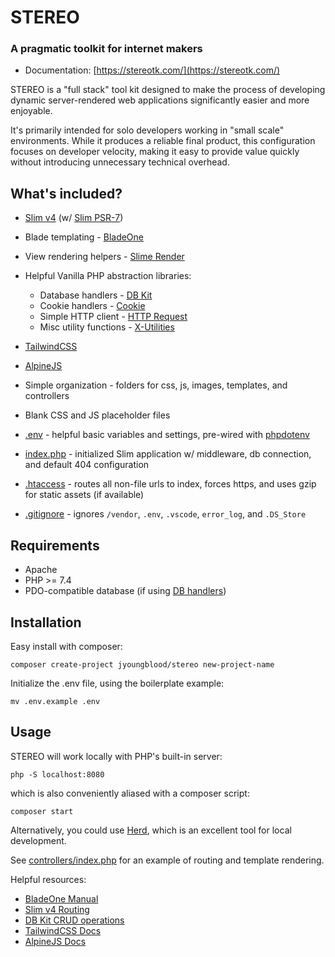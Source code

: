 # STEREO

### A pragmatic toolkit for internet makers

- Documentation: [https://stereotk.com/](https://stereotk.com/)


STEREO is a "full stack" tool kit designed to make the process of developing dynamic server-rendered web applications significantly easier and more enjoyable.

It's primarily intended for solo developers working in "small scale" environments. While it produces a reliable final product, this configuration focuses on developer velocity, making it easy to provide value quickly without introducing unnecessary technical overhead.




## What's included?

- [Slim v4](https://www.slimframework.com/) (w/ [Slim PSR-7](https://github.com/slimphp/Slim-Psr7))

- Blade templating - [BladeOne](https://github.com/eftec/bladeone)

- View rendering helpers - [Slime Render](https://github.com/jyoungblood/slime-render)

- Helpful Vanilla PHP abstraction libraries:
  - Database handlers - [DB Kit](https://github.com/jyoungblood/dbkit)
  - Cookie handlers - [Cookie](https://github.com/jyoungblood/cookie)
  - Simple HTTP client - [HTTP Request](https://github.com/jyoungblood/http-request) 
  - Misc utility functions - [X-Utilities](https://github.com/jyoungblood/x-utilities)
    
- [TailwindCSS](https://tailwindcss.com/)

- [AlpineJS](https://alpinejs.dev/)
    
- Simple organization - folders for css, js, images, templates, and controllers

- Blank CSS and JS placeholder files

- [.env](https://github.com/jyoungblood/stereo/blob/master/.env.example) - helpful basic variables and settings, pre-wired with [phpdotenv](https://github.com/vlucas/phpdotenv)

- [index.php](https://github.com/jyoungblood/stereo/blob/master/index.php) - initialized Slim application w/ middleware, db connection, and default 404 configuration

- [.htaccess](https://github.com/jyoungblood/stereo/blob/master/.htaccess) - routes all non-file urls to index, forces https, and uses gzip for static assets (if available)

- [.gitignore](https://github.com/jyoungblood/stereo/blob/master/.gitignore) - ignores `/vendor`, `.env`, `.vscode`, `error_log`, and `.DS_Store`






## Requirements
- Apache
- PHP >= 7.4
- PDO-compatible database (if using [DB handlers](https://github.com/jyoungblood/dbkit))





## Installation
Easy install with composer:
```
composer create-project jyoungblood/stereo new-project-name
```

Initialize the .env file, using the boilerplate example:
```
mv .env.example .env
```




## Usage
STEREO will work locally with PHP's built-in server:
```
php -S localhost:8080
```

which is also conveniently aliased with a composer script:
```
composer start
```

Alternatively, you could use [Herd](https://herd.laravel.com/), which is an excellent tool for local development.


See [controllers/index.php](https://github.com/jyoungblood/stereo/blob/master/controllers/index.php) for an example of routing and template rendering.



Helpful resources:
- [BladeOne Manual](https://github.com/EFTEC/BladeOne/wiki/BladeOne-Manual)
- [Slim v4 Routing](https://www.slimframework.com/docs/v4/objects/routing.html)
- [DB Kit CRUD operations](https://github.com/jyoungblood/dbkit)
- [TailwindCSS Docs](https://tailwindcss.com/docs)
- [AlpineJS Docs](https://alpinejs.dev/docs/introduction)



